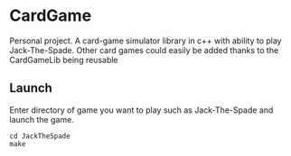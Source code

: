 # CardGame

Personal project. A card-game simulator library in c++ with ability to play Jack-The-Spade. Other card games could easily be added thanks to the CardGameLib being reusable

## Launch
Enter directory of game you want to play such as Jack-The-Spade and launch the game.
```
cd JackTheSpade
make
```
